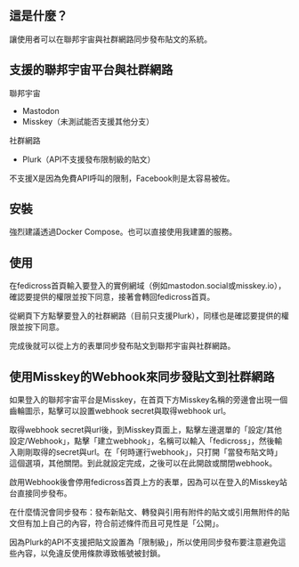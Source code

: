 ## 這是什麼？
讓使用者可以在聯邦宇宙與社群網路同步發布貼文的系統。

## 支援的聯邦宇宙平台與社群網路
聯邦宇宙
- Mastodon
- Misskey（未測試能否支援其他分支）

社群網路
- Plurk（API不支援發布限制級的貼文）

不支援X是因為免費API呼叫的限制，Facebook則是太容易被佐。

## 安裝
強烈建議透過Docker Compose。也可以直接使用我建置的服務。

## 使用
在fedicross首頁輸入要登入的實例網域（例如mastodon.social或misskey.io），確認要提供的權限並按下同意，接著會轉回fedicross首頁。

從網頁下方點擊要登入的社群網路（目前只支援Plurk），同樣也是確認要提供的權限並按下同意。

完成後就可以從上方的表單同步發布貼文到聯邦宇宙與社群網路。

## 使用Misskey的Webhook來同步發貼文到社群網路
如果登入的聯邦宇宙平台是Misskey，在首頁下方Misskey名稱的旁邊會出現一個齒輪圖示，點擊可以設置webhook secret與取得webhook url。

取得webhook secret與url後，到Misskey頁面上，點擊左邊選單的「設定/其他設定/Webhook」，點擊「建立webhook」，名稱可以輸入「fedicross」，然後輸入剛剛取得的secret與url。在「何時運行webhook」，只打開「當發布貼文時」這個選項，其他關閉。到此就設定完成，之後可以在此開啟或關閉webhook。

啟用Webhook後會停用fedicross首頁上方的表單，因為可以在登入的Misskey站台直接同步發布。

在什麼情況會同步發布：發布新貼文、轉發與引用有附件的貼文或引用無附件的貼文但有加上自己的內容，符合前述條件而且可見性是「公開」。

因為Plurk的API不支援把貼文設置為「限制級」，所以使用同步發布要注意避免這些內容，以免違反使用條款導致帳號被封鎖。